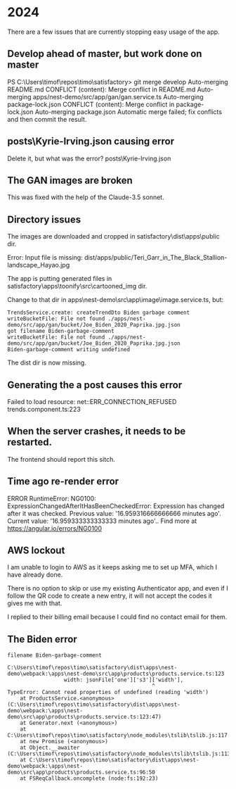 # 2024

There are a few issues that are currently stopping easy usage of the app.

## Develop ahead of master, but work done on master

PS C:\Users\timof\repos\timo\satisfactory> git merge develop
Auto-merging README.md
CONFLICT (content): Merge conflict in README.md
Auto-merging apps/nest-demo/src/app/gan/gan.service.ts
Auto-merging package-lock.json
CONFLICT (content): Merge conflict in package-lock.json
Auto-merging package.json
Automatic merge failed; fix conflicts and then commit the result.

## posts\Kyrie-Irving.json causing error

Delete it, but what was the error?
posts\Kyrie-Irving.json

## The GAN images are broken

This was fixed with the help of the Claude-3.5 sonnet.

## Directory issues

The images are downloaded and cropped in
satisfactory\dist\apps\public dir.

Error: Input file is missing:
dist/apps/public/Teri_Garr_in_The_Black_Stallion-landscape_Hayao.jpg

The app is putting generated files in
satisfactory\apps\toonify\src\cartooned_img dir.

Change to that dir in apps\nest-demo\src\app\image\image.service.ts, but:

```err
TrendsService.create: createTrendDto Biden garbage comment
writeBucketFile: File not found ./apps/nest-demo/src/app/gan/bucket/Joe_Biden_2020_Paprika.jpg.json
got filename Biden-garbage-comment
writeBucketFile: File not found ./apps/nest-demo/src/app/gan/bucket/Joe_Biden_2020_Paprika.jpg.json
Biden-garbage-comment writing undefined
```

The dist dir is now missing.

## Generating the a post causes this error

Failed to load resource: net::ERR_CONNECTION_REFUSED
trends.component.ts:223

## When the server crashes, it needs to be restarted.

The frontend should report this sitch.

## Time ago re-render error

ERROR RuntimeError: NG0100: ExpressionChangedAfterItHasBeenCheckedError: Expression has changed after it was checked. Previous value: '16.959316666666666 minutes ago'. Current value: '16.959333333333333 minutes ago'.. Find more at https://angular.io/errors/NG0100

## AWS lockout

I am unable to login to AWS as it keeps asking me to set up MFA, which I have already done.

There is no option to skip or use my existing Authenticator app, and even if I follow the QR code to create a new entry, it will not accept the codes it gives me with that.

I replied to their billing email because I could find no contact email for them.

## The Biden error

```err
filename Biden-garbage-comment

C:\Users\timof\repos\timo\satisfactory\dist\apps\nest-demo\webpack:\apps\nest-demo\src\app\products\products.service.ts:123
                  width: jsonFile['one']['s3']['width'],
                                              ^
TypeError: Cannot read properties of undefined (reading 'width')
    at ProductsService.<anonymous> (C:\Users\timof\repos\timo\satisfactory\dist\apps\nest-demo\webpack:\apps\nest-demo\src\app\products\products.service.ts:123:47)
    at Generator.next (<anonymous>)
    at C:\Users\timof\repos\timo\satisfactory\node_modules\tslib\tslib.js:117:75
    at new Promise (<anonymous>)
    at Object.__awaiter (C:\Users\timof\repos\timo\satisfactory\node_modules\tslib\tslib.js:113:16)
    at C:\Users\timof\repos\timo\satisfactory\dist\apps\nest-demo\webpack:\apps\nest-demo\src\app\products\products.service.ts:96:50
    at FSReqCallback.oncomplete (node:fs:192:23)
```
